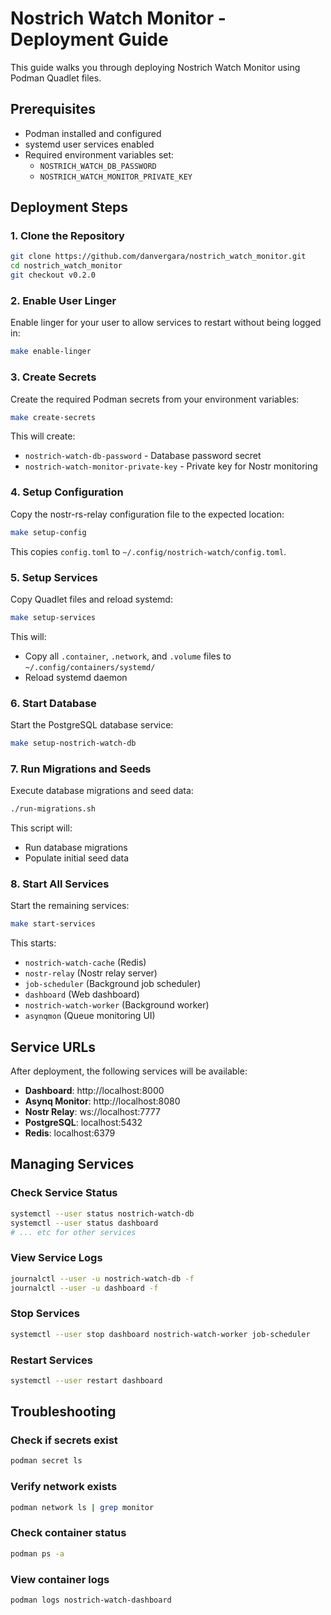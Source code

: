 # Nostrich Watch Monitor - Deployment Guide

This guide walks you through deploying Nostrich Watch Monitor using Podman Quadlet files.

## Prerequisites

- Podman installed and configured
- systemd user services enabled
- Required environment variables set:
  - `NOSTRICH_WATCH_DB_PASSWORD`
  - `NOSTRICH_WATCH_MONITOR_PRIVATE_KEY`

## Deployment Steps

### 1. Clone the Repository

```bash
git clone https://github.com/danvergara/nostrich_watch_monitor.git
cd nostrich_watch_monitor
git checkout v0.2.0
```

### 2. Enable User Linger

Enable linger for your user to allow services to restart without being logged in:

```bash
make enable-linger
```

### 3. Create Secrets

Create the required Podman secrets from your environment variables:

```bash
make create-secrets
```

This will create:
- `nostrich-watch-db-password` - Database password secret
- `nostrich-watch-monitor-private-key` - Private key for Nostr monitoring

### 4. Setup Configuration

Copy the nostr-rs-relay configuration file to the expected location:

```bash
make setup-config
```

This copies `config.toml` to `~/.config/nostrich-watch/config.toml`.

### 5. Setup Services

Copy Quadlet files and reload systemd:

```bash
make setup-services
```

This will:
- Copy all `.container`, `.network`, and `.volume` files to `~/.config/containers/systemd/`
- Reload systemd daemon

### 6. Start Database

Start the PostgreSQL database service:

```bash
make setup-nostrich-watch-db
```

### 7. Run Migrations and Seeds

Execute database migrations and seed data:

```bash
./run-migrations.sh
```

This script will:
- Run database migrations
- Populate initial seed data

### 8. Start All Services

Start the remaining services:

```bash
make start-services
```

This starts:
- `nostrich-watch-cache` (Redis)
- `nostr-relay` (Nostr relay server)
- `job-scheduler` (Background job scheduler)
- `dashboard` (Web dashboard)
- `nostrich-watch-worker` (Background worker)
- `asynqmon` (Queue monitoring UI)

## Service URLs

After deployment, the following services will be available:

- **Dashboard**: http://localhost:8000
- **Asynq Monitor**: http://localhost:8080
- **Nostr Relay**: ws://localhost:7777
- **PostgreSQL**: localhost:5432
- **Redis**: localhost:6379

## Managing Services

### Check Service Status
```bash
systemctl --user status nostrich-watch-db
systemctl --user status dashboard
# ... etc for other services
```

### View Service Logs
```bash
journalctl --user -u nostrich-watch-db -f
journalctl --user -u dashboard -f
```

### Stop Services
```bash
systemctl --user stop dashboard nostrich-watch-worker job-scheduler
```

### Restart Services
```bash
systemctl --user restart dashboard
```

## Troubleshooting

### Check if secrets exist
```bash
podman secret ls
```

### Verify network exists
```bash
podman network ls | grep monitor
```

### Check container status
```bash
podman ps -a
```

### View container logs
```bash
podman logs nostrich-watch-dashboard
```
